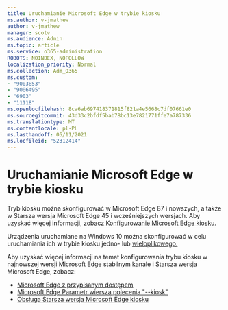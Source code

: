 ```yaml
---
title: Uruchamianie Microsoft Edge w trybie kiosku
ms.author: v-jmathew
author: v-jmathew
manager: scotv
ms.audience: Admin
ms.topic: article
ms.service: o365-administration
ROBOTS: NOINDEX, NOFOLLOW
localization_priority: Normal
ms.collection: Adm_O365
ms.custom:
- "9003853"
- "9006495"
- "6903"
- "11118"
ms.openlocfilehash: 8ca6ab697418371815f821a4e5668c7df07661e0
ms.sourcegitcommit: 43d33c2bfdf5bab78bc13e7821771ffe7a787336
ms.translationtype: MT
ms.contentlocale: pl-PL
ms.lasthandoff: 05/11/2021
ms.locfileid: "52312414"
---
```

# <a name="run-microsoft-edge-in-kiosk-mode"></a>Uruchamianie Microsoft Edge w trybie kiosku

Tryb kiosku można skonfigurować w Microsoft Edge 87 i nowszych, a także w Starsza wersja Microsoft Edge 45 i wcześniejszych wersjach. Aby uzyskać więcej informacji, [zobacz Konfigurowanie Microsoft Edge kiosku.](https://docs.microsoft.com/deployedge/microsoft-edge-configure-kiosk-mode)

Urządzenia uruchamiane na Windows 10 można skonfigurować w celu uruchamiania ich w trybie kiosku jedno- lub [wieloplikowego.](https://go.microsoft.com/fwlink/?linkid=2133659)

Aby uzyskać więcej informacji na temat konfigurowania trybu kiosku w najnowszej wersji Microsoft Edge stabilnym kanale i Starsza wersja Microsoft Edge, zobacz:

- [Microsoft Edge z przypisanym dostępem](https://docs.microsoft.com/deployedge/microsoft-edge-configure-kiosk-mode#microsoft-edge-with-assigned-access)
- [Microsoft Edge Parametr wiersza polecenia "--kiosk"](https://answers.microsoft.com/microsoftedge/forum/msedge_open-msedge_win10/access-microsoft-edge-using-command-line/03a4add6-9ca4-4fbb-a183-aaa763a0ab76)
- [Obsługa Starsza wersja Microsoft Edge kiosku](https://blogs.windows.com/msedgedev/2021/02/05/what-you-need-to-know-about-kiosk-mode-when-support-for-microsoft-edge-legacy-ends/)
